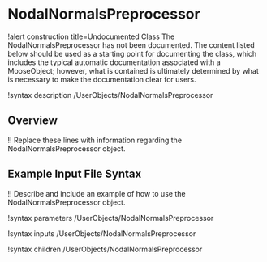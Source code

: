 # NodalNormalsPreprocessor

!alert construction title=Undocumented Class
The NodalNormalsPreprocessor has not been documented. The content listed below should be used as a starting point for
documenting the class, which includes the typical automatic documentation associated with a
MooseObject; however, what is contained is ultimately determined by what is necessary to make the
documentation clear for users.

!syntax description /UserObjects/NodalNormalsPreprocessor

## Overview

!! Replace these lines with information regarding the NodalNormalsPreprocessor object.

## Example Input File Syntax

!! Describe and include an example of how to use the NodalNormalsPreprocessor object.

!syntax parameters /UserObjects/NodalNormalsPreprocessor

!syntax inputs /UserObjects/NodalNormalsPreprocessor

!syntax children /UserObjects/NodalNormalsPreprocessor
